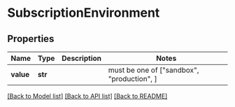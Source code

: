 # SubscriptionEnvironment


## Properties
Name | Type | Description | Notes
------------ | ------------- | ------------- | -------------
**value** | **str** |  |  must be one of ["sandbox", "production", ]

[[Back to Model list]](../README.md#documentation-for-models) [[Back to API list]](../README.md#documentation-for-api-endpoints) [[Back to README]](../README.md)


